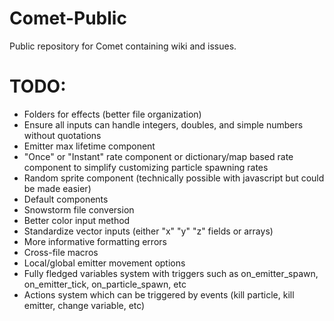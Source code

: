 # Comet-Public
Public repository for Comet containing wiki and issues.

# TODO:
- Folders for effects (better file organization)
- Ensure all inputs can handle integers, doubles, and simple numbers without quotations
- Emitter max lifetime component
- "Once" or "Instant" rate component or dictionary/map based rate component to simplify customizing particle spawning rates
- Random sprite component (technically possible with javascript but could be made easier)
- Default components
- Snowstorm file conversion
- Better color input method
- Standardize vector inputs (either "x" "y" "z" fields or arrays)
- More informative formatting errors
- Cross-file macros
- Local/global emitter movement options
- Fully fledged variables system with triggers such as on_emitter_spawn, on_emitter_tick, on_particle_spawn, etc
- Actions system which can be triggered by events (kill particle, kill emitter, change variable, etc)
